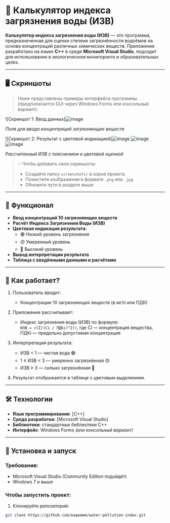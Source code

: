 # 🌊 Калькулятор индекса загрязнения воды (ИЗВ)

**Калькулятор индекса загрязнения воды (ИЗВ)** — это программа, предназначенная для оценки степени загрязнённости водоёмов на основе концентраций различных химических веществ. Приложение разработано на языке **C++** в среде **Microsoft Visual Studio**, подходит для использования в экологическом мониторинге и образовательных целях.

---

## 🖥️ Скриншоты

> Ниже представлены примеры интерфейса программы (предполагается GUI через Windows Forms или консольный вариант).

![Скриншот 1: Ввод данных]![image](https://github.com/user-attachments/assets/f212c132-9132-4488-83ee-0c373dfb9593)
  
*Поля для ввода концентраций загрязняющих веществ*

![Скриншот 2: Результат с цветовой индикацией]![image](https://github.com/user-attachments/assets/d968b3b5-b15b-4507-b827-2ba783cc22af)
![image](https://github.com/user-attachments/assets/f4279ce9-276b-49a9-bbfc-e2e61d8d11ac)
![image](https://github.com/user-attachments/assets/34622684-fcba-4666-ad55-83c54bda8bed)


 
*Рассчитанный ИЗВ с пояснением и цветовой оценкой*

> 💡 Чтобы добавить свои скриншоты:
> - Создайте папку `screenshots/` в корне проекта
> - Поместите изображения в формате `.png` или `.jpg`
> - Обновите пути в разделе выше

---

## 🔧 Функционал

- **Ввод концентраций 10 загрязняющих веществ**
- **Расчёт Индекса Загрязнения Воды (ИЗВ)**
- **Цветовая индикация результата**:
  - 🟢 Низкий уровень загрязнения
  - 🟡 Умеренный уровень
  - 🔴 Высокий уровень
- **Вывод интерпретации результата**
- **Таблица с введёнными данными и расчётами**

---

## 📐 Как работает?

1. Пользователь вводит:
   - Концентрации 10 загрязняющих веществ (в мг/л или ПДК)

2. Приложение рассчитывает:
   - Индекс загрязнения воды (ИЗВ) по формуле:  
     `ИЗВ = √(Σ((Ci / ПДКi)^2))`, где Ci — концентрация вещества, ПДКi — предельно допустимая концентрация

3. Интерпретация результата:
   - ИЗВ < 1 — чистая вода 🟢
   - 1 ≤ ИЗВ < 3 — умеренно загрязнённая 🟡
   - ИЗВ ≥ 3 — сильно загрязнённая 🔴

4. Результат отображается в таблице с цветовым выделением.

---

## 🛠️ Технологии

- **Язык программирования**: [C++]
- **Среда разработки**: [Microsoft Visual Studio]
- **Библиотеки**: стандартные библиотеки C++
- **Интерфейс**: Windows Forms *(или консольный вариант)*

---

## 🚀 Установка и запуск

### Требования:
- Microsoft Visual Studio (Community Edition подойдёт)
- Windows 7 и выше

### Чтобы запустить проект:

1. Клонируйте репозиторий:
```bash
git clone https://github.com/вашеимя/water-pollution-index.git 
